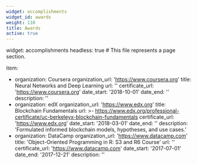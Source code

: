 ```yaml
---
widget: accomplishments
widget_id: awards
weight: 110
title: Awards
active: true
---
```

widget: accomplishments
headless: true  # This file represents a page section.

item:

* organization: Coursera
  organization_url: 'https://www.coursera.org'
  title: Neural Networks and Deep Learning
  url: ''
  certificate_url: 'https://www.coursera.org'
  date_start: '2018-10-01'
  date_end: ''
  description: ''
* organization: edX
  organization_url: 'https://www.edx.org'
  title: Blockchain Fundamentals
  url: >-
    https://www.edx.org/professional-certificate/uc-berkeleyx-blockchain-fundamentals
  certificate_url: 'https://www.edx.org'
  date_start: '2018-03-01'
  date_end: ''
  description: 'Formulated informed blockchain models, hypotheses, and use cases.'
* organization: DataCamp
  organization_url: 'https://www.datacamp.com'
  title: 'Object-Oriented Programming in R: S3 and R6 Course'
  url: ''
  certificate_url: 'https://www.datacamp.com'
  date_start: '2017-07-01'
  date_end: '2017-12-21'
  description: ''